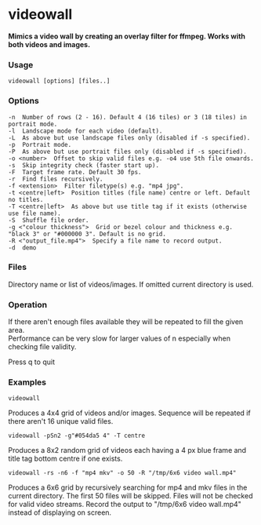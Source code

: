 # videowall
**Mimics a video wall by creating an overlay filter for ffmpeg. Works with both videos and images.**

### Usage  
```  
videowall [options] [files..]
```
### Options
	-n  Number of rows (2 - 16). Default 4 (16 tiles) or 3 (18 tiles) in portrait mode.  
	-l  Landscape mode for each video (default).  
	-L  As above but use landscape files only (disabled if -s specified).  
	-p  Portrait mode.  
	-P  As above but use portrait files only (disabled if -s specified).  
	-o <number>  Offset to skip valid files e.g. -o4 use 5th file onwards.
	-s  Skip integrity check (faster start up).  
	-F  Target frame rate. Default 30 fps.  
	-r  Find files recursively.  
	-f <extension>  Filter filetype(s) e.g. "mp4 jpg".  
	-t <centre|left>  Position titles (file name) centre or left. Default no titles.  
	-T <centre|left>  As above but use title tag if it exists (otherwise use file name).  
	-S  Shuffle file order.
	-g <"colour thickness">  Grid or bezel colour and thickness e.g. "black 3" or "#000000 3". Default is no grid.  
	-R <"output_file.mp4">  Specify a file name to record output.  
	-d  demo  

### Files
Directory name or list of videos/images. If omitted current directory is used.

### Operation
If there aren't enough files available they will be repeated to fill the given area.  
Performance can be very slow for larger values of n especially when checking file validity.

Press q to quit  

### Examples
```
videowall
```
Produces a 4x4 grid of videos and/or images. Sequence will be repeated if there aren't 16 unique valid files.
```
videowall -pSn2 -g"#054da5 4" -T centre
```
Produces a 8x2 random grid of videos each having a 4 px blue frame and title tag bottom centre if one exists.
```
videowall -rs -n6 -f "mp4 mkv" -o 50 -R "/tmp/6x6 video wall.mp4"
```
Produces a 6x6 grid by recursively searching for mp4 and mkv files in the current directory. The first 50 files will be skipped. Files will not be checked for valid video streams. Record the output to "/tmp/6x6 video wall.mp4" instead of displaying on screen.

